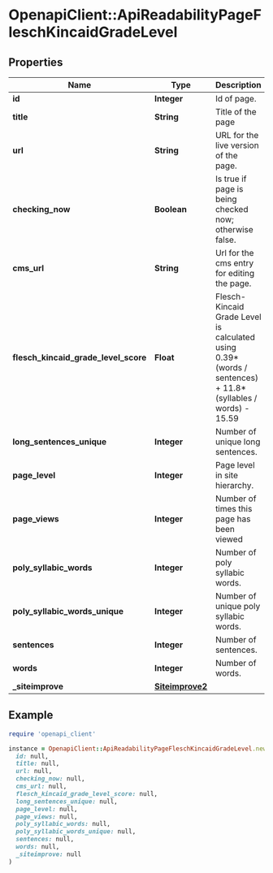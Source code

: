 # OpenapiClient::ApiReadabilityPageFleschKincaidGradeLevel

## Properties

| Name | Type | Description | Notes |
| ---- | ---- | ----------- | ----- |
| **id** | **Integer** | Id of page. |  |
| **title** | **String** | Title of the page | [optional] |
| **url** | **String** | URL for the live version of the page. | [optional] |
| **checking_now** | **Boolean** | Is true if page is being checked now; otherwise false. |  |
| **cms_url** | **String** | Url for the cms entry for editing the page. | [optional] |
| **flesch_kincaid_grade_level_score** | **Float** | Flesch-Kincaid Grade Level is calculated using 0.39*(words / sentences) + 11.8*(syllables / words) - 15.59 | [optional] |
| **long_sentences_unique** | **Integer** | Number of unique long sentences. |  |
| **page_level** | **Integer** | Page level in site hierarchy. | [optional] |
| **page_views** | **Integer** | Number of times this page has been viewed | [optional] |
| **poly_syllabic_words** | **Integer** | Number of poly syllabic words. |  |
| **poly_syllabic_words_unique** | **Integer** | Number of unique poly syllabic words. |  |
| **sentences** | **Integer** | Number of sentences. |  |
| **words** | **Integer** | Number of words. |  |
| **_siteimprove** | [**Siteimprove2**](Siteimprove2.md) |  | [optional] |

## Example

```ruby
require 'openapi_client'

instance = OpenapiClient::ApiReadabilityPageFleschKincaidGradeLevel.new(
  id: null,
  title: null,
  url: null,
  checking_now: null,
  cms_url: null,
  flesch_kincaid_grade_level_score: null,
  long_sentences_unique: null,
  page_level: null,
  page_views: null,
  poly_syllabic_words: null,
  poly_syllabic_words_unique: null,
  sentences: null,
  words: null,
  _siteimprove: null
)
```


